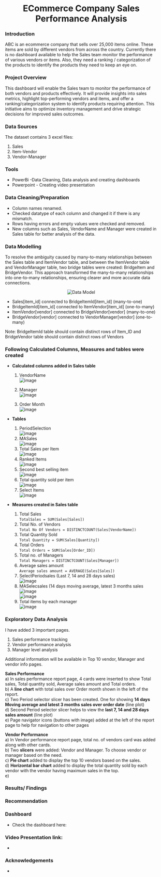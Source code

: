 
<h1 align="center">ECommerce Company Sales Performance Analysis</h1>


### Introduction  
ABC is an ecommerce company that sells over 25,000 items online. These items are sold by different vendors from across the country. Currently there is no dashboard available to help the Sales team monitor the performance of various vendors or items. Also, they need a ranking / categorization of the products to identify the products they need to keep an eye on.

### Project Overview
This dashboard will enable the Sales team to monitor the performance of both vendors and products effectively. It will provide insights into sales metrics, highlight top-performing vendors and items, and offer a ranking/categorization system to identify products requiring attention. This initiative aims to optimize inventory management and drive strategic decisions for improved sales outcomes.

### Data Sources
The dataset contains 3 excel files:
1. Sales
2. Item-Vendor
3. Vendor-Manager

### Tools
- PowerBi -Data Cleaning, Data analysis and creating dashboards
- Powerpoint - Creating video presentation

### Data Cleaning/Preparation
- Column names renamed.  
- Checked datatype of each column and changed it if there is any mismatch.  
- Rows having errors and empty values were checked and removed.
- New columns such as Sales, VendorName and Manager were created in Sales table for better analysis of the data.

### Data Modelling
To resolve the ambiguity caused by many-to-many relationships between the Sales table and ItemVendor table, and between the ItemVendor table and VendorManager table, 
two bridge tables were created: BridgeItem and BridgeVendor. This approach transformed the many-to-many relationships into one-to-many relationships, ensuring clearer 
and more accurate data connections.
<p align="center">
  <img src="https://github.com/user-attachments/assets/74cd5132-ba46-43b0-8f4f-f5b77446b316" alt="Data Model">
</p>  

- Sales[item_id] connected to BridgeItemId[item_id] (many-to-one) 
- BridgeItemId[item_id] connected to ItemVendor[item_id] (one-to-many)  
- ItemVendor[vendor] connected to BridgeVendor[vendor] (many-to-one)  
- BridgeVendor[vendor] connected to VendorManager[vendor] (one-to-many)

Note: BridgeItemId table should contain distinct rows of Item_ID and BridgeVendor table should contain distinct rows of Vendors


### Following Calculated Columns, Measures and tables were created
 - **Calculated columns added in Sales table**
   1) VendorName  
      ![image](https://github.com/user-attachments/assets/8f321f3d-39b0-4d56-aa3d-7b7512d7ea6a)  

   3) Manager  
      ![image](https://github.com/user-attachments/assets/7f7239cf-52d1-486b-9988-e93604c8093e)  

   5) Order Month  
      ![image](https://github.com/user-attachments/assets/f895008d-7a52-4318-8d47-562c948abe52)  

      
 - **Tables**
   1) PeriodSelection  
      ![image](https://github.com/user-attachments/assets/2487cef6-03d6-4a96-b1ff-1b3defa53f3a)
   2) MASales  
      ![image](https://github.com/user-attachments/assets/ba3ff9f3-ac09-4759-ba42-057a49939229)
   3) Total Sales per Item  
      ![image](https://github.com/user-attachments/assets/9cd54ca6-bc3f-4c6d-a4e9-9c97eafb7819)  
   4) Ranked Items    
      ![image](https://github.com/user-attachments/assets/e4bc5025-034b-4c35-be2d-52869b4ba178)    
   5) Second best selling item  
      ![image](https://github.com/user-attachments/assets/a471c516-dce9-4c6a-918d-88454071e80a)
   6) Total quantity sold per item  
      ![image](https://github.com/user-attachments/assets/9db85c3a-f04b-4d1c-8161-5254ddf047d4)
   7) Select Items  
      ![image](https://github.com/user-attachments/assets/a479ee10-3611-4ad8-8aa4-7ee9d890dfe4)

        
 - **Measures created in Sales table**
   1) Total Sales   
      ```TotalSales = SUM(Sales[Sales])```  
   2) Total No. of Vendors  
      ```Total No Of Vendors = DISTINCTCOUNT(Sales[VendorName])```
   3) Total Quantity Sold  
      ```Total Quantity = SUM(Sales[Quantity])```
   4) Total Orders  
      ```Total Orders = SUM(Sales[Order_ID])```
   5) Total no. of Managers  
      ```Total Managers = DISTINCTCOUNT(Sales[Manager])```
   6) Average sales amount  
      ```Average sales amount = AVERAGE(Sales[Sales])```
   7) SelectPeriodsales (Last 7, 14 and 28 days sales)  
        ![image](https://github.com/user-attachments/assets/22453726-846b-4c95-b3fb-3c6811b321cf)
   8) MASelecsales (14 days moving average, latest 3 months sales  
      ![image](https://github.com/user-attachments/assets/7ea59026-b758-4b9e-9eb0-6f08dfd3e342)  
      ![image](https://github.com/user-attachments/assets/ee6880a2-3491-4e19-86c9-35c99e54dc50)
   9) Total items by each manager  
      ![image](https://github.com/user-attachments/assets/85dbcbcc-7f86-428e-b4ed-2ca99d111f8a)  


### Exploratory Data Analysis

I have added 3 important pages.  
1) Sales performance tracking
2) Vendor performance analysis
3) Manager level analysis  

Additional information will be available in Top 10 vendor, Manager and vendor info pages.  

**Sales Performance**   
a) In sales performance report page, 4 cards were inserted to show Total sales, Total quantity sold, Average sales amount and Total orders.  
b) A **line chart** with total sales over Order month shown in the left of the report.  
c) Two Period selector slicer has been created. One for showing **14 days Moving average and latest 3 months sales over order date** (line plot)  
d) Second Period selector slicer helps to view the **last 7, 14 and 28 days sales amount**  (line plot)  
e) Page navigator icons (buttons with image) added at the left of the report page to help for navigation to other pages  

**Vendor Performance**    
a) In Vendor performance report page, total no. of vendors card was added along with other cards.   
b) Two **slicers** were added: Vendor and Manager. To choose vendor or manager based on the need.  
c) **Pie chart** added to display the top 10 vendors based on the sales.  
d) **Horizontal bar chart** added to display the total quantity sold by each vendor with the vendor having maximum sales in the top.  
e) 


### Results/ Findings


### Recommendation


### Dashboard 
- Check the dashboard here: 

### Video Presentation link:
- 

### Acknowledgements
- 














